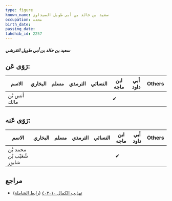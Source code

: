```yaml
---
type: figure
known_name: سعيد بن خالد بن أبي طويل الصيداوي
occupation: محدث
birth_date:
passing_date:
tahdhib_id: 2257
---
```

##### سعيد بن خالد بن أبي طويل القرشي

## رَوَى عَن:
| الاسم        | البخاري | مسلم | الترمذي | النسائي | ابن ماجه | أبي داود | Others |
| ------------ | ------- | ---- | ------- | ------- | -------- | -------- | ------ |
| أنس بْن مالك |         |      |         |         | ✔        |          |        |
## رَوَى عَنه:
| الاسم                      | البخاري | مسلم | الترمذي | النسائي | ابن ماجه | أبي داود | Others |
| -------------------------- | ------- | ---- | ------- | ------- | -------- | -------- | ------ |
| محمد بْن شُعَيْب بْن شابور |         |      |         |         | ✔        |          |        |
## مراجع
- [تهذيب الكمال ١٠-٤٠٣](obsidian://open?vault=Tahdhib-al-Kamal&file=Figures/٢٢٥٧-سعيد%20بن%20خالد%20بن%20أبي%20طويل%20القرشي) ([رابط الشاملة](https://shamela.ws/book/3722/5175))